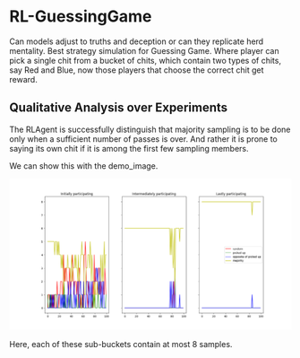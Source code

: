 # RL-GuessingGame
Can models adjust to truths and deception or can they replicate herd mentality. Best strategy simulation for Guessing Game. Where player can pick a single chit from a bucket of chits, which contain two types of chits, say Red and Blue, now those players that choose the correct chit get reward.

## Qualitative Analysis over Experiments
The RLAgent is successfully distinguish that majority sampling is to be done only when a sufficient number of passes is over. And rather it is prone to saying its own chit if it is among the first few sampling members.

We can show this with the demo_image.

![Figure](/demo_results_choice_of_option.png)

Here, each of these sub-buckets contain at most 8 samples.
